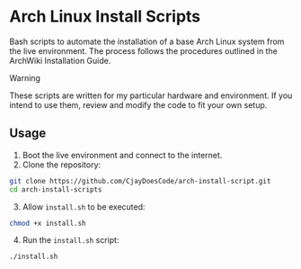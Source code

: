 # Arch Linux Install Scripts

Bash scripts to automate the installation of a base Arch Linux system from the live environment. The process follows the procedures outlined in the ArchWiki Installation Guide.

> [!WARNING]
> These scripts are written for my particular hardware and environment. If you intend to use them, review and modify the code to fit your own setup.

## Usage

1. Boot the live environment and connect to the internet.
2. Clone the repository:

```bash
git clone https://github.com/CjayDoesCode/arch-install-script.git
cd arch-install-scripts
```

3. Allow `install.sh` to be executed:

```bash
chmod +x install.sh
```

4. Run the `install.sh` script:

```bash
./install.sh
```